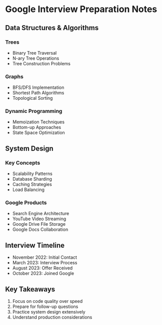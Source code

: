 # Google Interview Preparation Notes

## Data Structures & Algorithms

### Trees
- Binary Tree Traversal
- N-ary Tree Operations
- Tree Construction Problems

### Graphs
- BFS/DFS Implementation
- Shortest Path Algorithms
- Topological Sorting

### Dynamic Programming
- Memoization Techniques
- Bottom-up Approaches
- State Space Optimization

## System Design

### Key Concepts
- Scalability Patterns
- Database Sharding
- Caching Strategies
- Load Balancing

### Google Products
- Search Engine Architecture
- YouTube Video Streaming
- Google Drive File Storage
- Google Docs Collaboration

## Interview Timeline
- November 2022: Initial Contact
- March 2023: Interview Process
- August 2023: Offer Received
- October 2023: Joined Google

## Key Takeaways
1. Focus on code quality over speed
2. Prepare for follow-up questions
3. Practice system design extensively
4. Understand production considerations